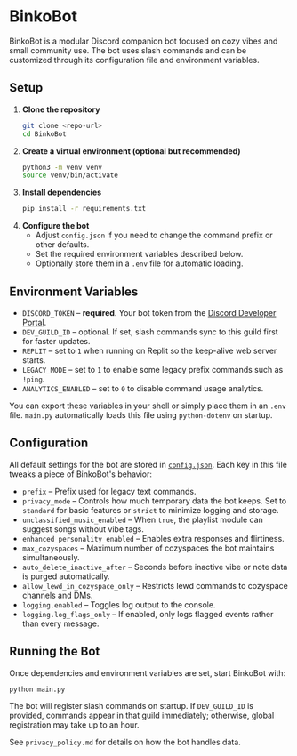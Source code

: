 # BinkoBot

BinkoBot is a modular Discord companion bot focused on cozy vibes and small community use. The bot uses slash commands and can be customized through its configuration file and environment variables.

## Setup

1. **Clone the repository**
   ```bash
   git clone <repo-url>
   cd BinkoBot
   ```
2. **Create a virtual environment (optional but recommended)**
   ```bash
   python3 -m venv venv
   source venv/bin/activate
   ```
3. **Install dependencies**
   ```bash
   pip install -r requirements.txt
   ```
4. **Configure the bot**
   - Adjust `config.json` if you need to change the command prefix or other defaults.
   - Set the required environment variables described below.
   - Optionally store them in a `.env` file for automatic loading.

## Environment Variables

- `DISCORD_TOKEN` – **required**. Your bot token from the [Discord Developer Portal](https://discord.com/developers/applications).
- `DEV_GUILD_ID` – optional. If set, slash commands sync to this guild first for faster updates.
- `REPLIT` – set to `1` when running on Replit so the keep-alive web server starts.
- `LEGACY_MODE` – set to `1` to enable some legacy prefix commands such as `!ping`.
- `ANALYTICS_ENABLED` – set to `0` to disable command usage analytics.

You can export these variables in your shell or simply place them in an `.env` file.
`main.py` automatically loads this file using `python-dotenv` on startup.

## Configuration

All default settings for the bot are stored in [`config.json`](config.json).
Each key in this file tweaks a piece of BinkoBot's behavior:

- `prefix` – Prefix used for legacy text commands.
- `privacy_mode` – Controls how much temporary data the bot keeps. Set to
  `standard` for basic features or `strict` to minimize logging and storage.
- `unclassified_music_enabled` – When `true`, the playlist module can suggest
  songs without vibe tags.
- `enhanced_personality_enabled` – Enables extra responses and flirtiness.
- `max_cozyspaces` – Maximum number of cozyspaces the bot maintains
  simultaneously.
- `auto_delete_inactive_after` – Seconds before inactive vibe or note data is
  purged automatically.
- `allow_lewd_in_cozyspace_only` – Restricts lewd commands to cozyspace
  channels and DMs.
- `logging.enabled` – Toggles log output to the console.
- `logging.log_flags_only` – If enabled, only logs flagged events rather than
  every message.

## Running the Bot

Once dependencies and environment variables are set, start BinkoBot with:

```bash
python main.py
```

The bot will register slash commands on startup. If `DEV_GUILD_ID` is provided, commands appear in that guild immediately; otherwise, global registration may take up to an hour.

See `privacy_policy.md` for details on how the bot handles data.
